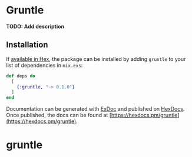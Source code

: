 # Gruntle

**TODO: Add description**

## Installation

If [available in Hex](https://hex.pm/docs/publish), the package can be installed
by adding `gruntle` to your list of dependencies in `mix.exs`:

```elixir
def deps do
  [
    {:gruntle, "~> 0.1.0"}
  ]
end
```

Documentation can be generated with [ExDoc](https://github.com/elixir-lang/ex_doc)
and published on [HexDocs](https://hexdocs.pm). Once published, the docs can
be found at [https://hexdocs.pm/gruntle](https://hexdocs.pm/gruntle).

# gruntle
